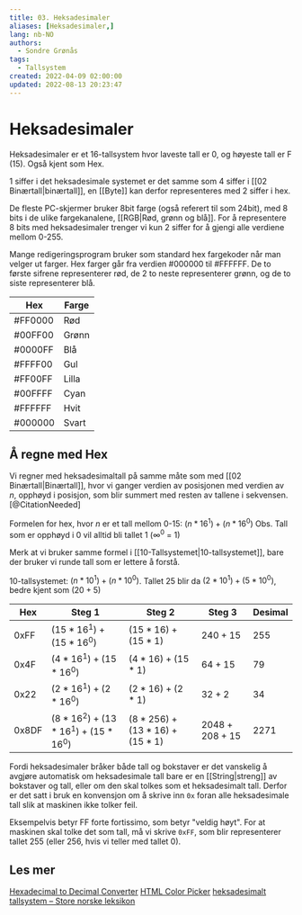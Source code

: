 ```yaml
---
title: 03. Heksadesimaler
aliases: [Heksadesimaler,]
lang: nb-NO
authors:
  - Sondre Grønås
tags:
  - Tallsystem
created: 2022-04-09 02:00:00
updated: 2022-08-13 20:23:47
---
```

# Heksadesimaler
Heksadesimaler er et 16-tallsystem hvor laveste tall er 0, og høyeste tall er F (15). Også kjent som Hex.

1 siffer i det heksadesimale systemet er det samme som 4 siffer i [[02 Binærtall|binærtall]], en [[Byte]] kan derfor representeres med 2 siffer i hex.

De fleste PC-skjermer bruker 8bit farge (også referert til som 24bit), med 8 bits i de ulike fargekanalene, [[RGB|Rød, grønn og blå]]. For å representere 8 bits med heksadesimaler trenger vi kun 2 siffer for å gjengi alle verdiene mellom 0-255.

Mange redigeringsprogram bruker som standard hex fargekoder når man velger ut farger. Hex farger går fra verdien #000000 til \#FFFFFF. De to første sifrene representerer rød, de 2 to neste representerer grønn, og de to siste representerer blå. 

| Hex      | Farge |
| -------- | ----- |
| \#FF0000 | Rød   |
| \#00FF00 | Grønn |
| \#0000FF | Blå   |
| \#FFFF00 | Gul   |
| \#FF00FF | Lilla |
| \#00FFFF | Cyan  |
| \#FFFFFF | Hvit  |
| \#000000 | Svart |

## Å regne med Hex
Vi regner med heksadesimaltall på samme måte som med [[02 Binærtall|Binærtall]], hvor vi ganger verdien av posisjonen med verdien av $n$, opphøyd i posisjon, som blir summert med resten av tallene i sekvensen.[@CitationNeeded]

Formelen for hex, hvor $n$ er et tall mellom 0-15: $(n * 16^1) + (n * 16^0)$
Obs. Tall som er opphøyd i 0 vil alltid bli tallet 1 ($∞^0$ = 1)

Merk at vi bruker samme formel i [[10-Tallsystemet|10-tallsystemet]], bare der bruker vi runde tall som er lettere å forstå.

10-tallsystemet: $(n * 10^1) + (n * 10^0)$. 
Tallet 25 blir da $(2 * 10^1) + (5 * 10^0)$, bedre kjent som $(20 + 5)$


| Hex   | Steg 1                         | Steg 2                   | Steg 3        | Desimal |
| ----- | ------------------------------ | ------------------------ | ------------- | ------- |
| 0xFF  | $(15*16^1)+(15*16^0)$          | $(15*16)+(15*1)$         | $240+15$      | 255     |
| 0x4F  | $(4*16^1)+(15*16^0)$           | $(4*16)+(15*1)$          | $64+15$       | 79      |
| 0x22  | $(2*16^1)+(2*16^0)$            | $(2*16)+(2*1)$           | $32+2$        | 34      |
| 0x8DF | $(8*16^2)+(13*16^1)+(15*16^0)$ | $(8*256)+(13*16)+(15*1)$ | $2048+208+15$ | 2271    |


Fordi heksadesimaler bråker både tall og bokstaver er det vanskelig å avgjøre automatisk om heksadesimale tall bare er en [[String|streng]] av bokstaver og tall, eller om den skal tolkes som et heksadesimalt tall. Derfor er det satt i bruk en konvensjon om å skrive inn `0x` foran alle heksadesimale tall slik at maskinen ikke tolker feil.

Eksempelvis betyr FF forte fortissimo, som betyr "veldig høyt". For at maskinen skal tolke det som tall, må vi skrive `0xFF`, som blir representerer tallet 255 (eller 256, hvis vi teller med tallet 0).

## Les mer
[Hexadecimal to Decimal Converter](https://www.rapidtables.com/convert/number/hex-to-decimal.html)
[HTML Color Picker](https://www.w3schools.com/colors/colors_picker.asp)
[heksadesimalt tallsystem – Store norske leksikon](https://snl.no/heksadesimalt_tallsystem)